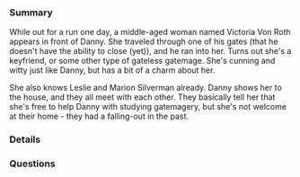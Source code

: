 ### Summary
While out for a run one day, a middle-aged woman named Victoria Von Roth appears in front of Danny. She traveled through one of his gates (that he doesn't have the ability to close (yet)), and he ran into her. Turns out she's a keyfriend, or some other type of gateless gatemage. She's cunning and witty just like Danny, but has a bit of a charm about her.

She also knows Leslie and Marion Silverman already. Danny shows her to the house, and they all meet with each other. They basically tell her that she's free to help Danny with studying gatemagery, but she's not welcome at their home - they had a falling-out in the past.



### Details




### Questions
